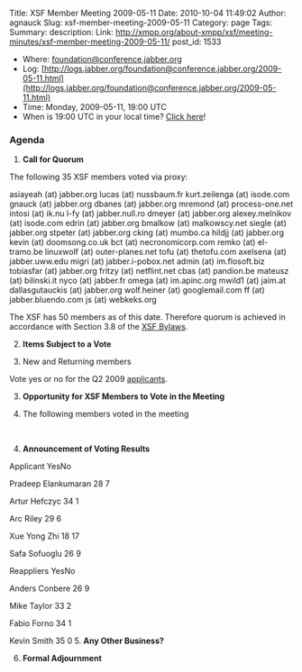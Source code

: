 Title: XSF Member Meeting 2009-05-11
Date: 2010-10-04 11:49:02
Author: agnauck
Slug: xsf-member-meeting-2009-05-11
Category: page
Tags: 
Summary: description:
Link: http://xmpp.org/about-xmpp/xsf/meeting-minutes/xsf-member-meeting-2009-05-11/
post_id: 1533


* Where: [foundation@conference.jabber.org](xmpp:foundation@conference.jabber.org?join)
* Log: [http://logs.jabber.org/foundation@conference.jabber.org/2009-05-11.html](http://logs.jabber.org/foundation@conference.jabber.org/2009-05-11.html)
* Time: Monday, 2009-05-11, 19:00 UTC
* When is 19:00 UTC in your local time? [Click here](http://www.worldtimeserver.com/)!

### Agenda

1. **Call for Quorum**

The following 35 XSF members voted via proxy:

asiayeah (at) jabber.org
lucas (at) nussbaum.fr
kurt.zeilenga (at) isode.com
gnauck (at) jabber.org
dbanes (at) jabber.org
mremond (at) process-one.net
intosi (at) ik.nu
l-fy (at) jabber.null.ro
dmeyer (at) jabber.org
alexey.melnikov (at) isode.com
edrin (at) jabber.org
bmalkow (at) malkowscy.net
siegle (at) jabber.org
stpeter (at) jabber.org
cking (at) mumbo.ca
hildjj (at) jabber.org
kevin (at) doomsong.co.uk
bct (at) necronomicorp.com
remko (at) el-tramo.be
linuxwolf (at) outer-planes.net
tofu (at) thetofu.com
axelsena (at) jabber.uww.edu
migri (at) jabber.i-pobox.net
admin (at) im.flosoft.biz
tobiasfar (at) jabber.org
fritzy (at) netflint.net
cbas (at) pandion.be
mateusz (at) bilinski.it
nyco (at) jabber.fr
omega (at) im.apinc.org
mwild1 (at) jaim.at
dallasgutauckis (at) jabber.org
wolf.heiner (at) googlemail.com
ff (at) jabber.bluendo.com
js (at) webkeks.org


The XSF has 50 members as of this date. Therefore quorum is achieved in accordance with Section 3.8 of the [XSF Bylaws](/xsf/docs/bylaws.shtml).

2. **Items Subject to a Vote**

1. New and Returning members

Vote yes or no for the Q2 2009 [ applicants](http://wiki.xmpp.org/web/Membership_Applications_April_2009).

3. **Opportunity for XSF Members to Vote in the Meeting**

1. The following members voted in the meeting

 

4. **Announcement of Voting Results**

Applicant YesNo

Pradeep Elankumaran
28
7

Artur Hefczyc
34
1

Arc Riley
29
6

Xue Yong Zhi
18
17

Safa Sofuoglu
26
9




Reappliers YesNo

Anders Conbere
26
9

Mike Taylor
33
2

Fabio Forno
34
1

Kevin Smith
35
0
5. **Any Other Business?**

6. **Formal Adjournment**
